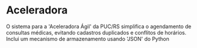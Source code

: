 # Aceleradora
O sistema para a 'Aceleradora Ágil' da PUC/RS simplifica o agendamento de consultas médicas, evitando cadastros duplicados e conflitos de horários. Inclui um mecanismo de armazenamento usando 'JSON' do Python
